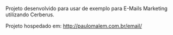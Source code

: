 Projeto desenvolvido para usar de exemplo para E-Mails Marketing utilizando Cerberus.

Projeto hospedado em: http://paulomalem.com.br/email/
